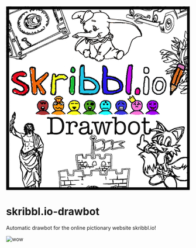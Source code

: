 ![header](https://github.com/KaminskyJ/skribbl.io-drawbot/blob/master/images/Drawbot.png)
# skribbl.io-drawbot
Automatic drawbot for the online pictionary website skribbl.io!

![wow](https://github.com/KaminskyJ/skribbl.io-drawbot/blob/master/images/dumbo_loop.gif)

